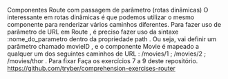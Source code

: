 Componentes Route com passagem de parâmetro (rotas dinâmicas)
O interessante em rotas dinâmicas é que podemos utilizar o mesmo componente para renderizar vários caminhos diferentes. Para fazer uso de parâmetro de URL em Route , é preciso fazer uso da sintaxe :nome_do_parametro dentro da propriedade path . Ou seja, <Route path="/movies/:movieId" component={Movie} /> vai definir um parâmetro chamado movieID , e o componente Movie é mapeado a qualquer um dos seguintes caminhos de URL :
/movies/1 ;
/movies/2 ;
/movies/thor .
Para fixar
Faça os exercícios 7 a 9 deste repositório. https://github.com/tryber/comprehension-exercises-router